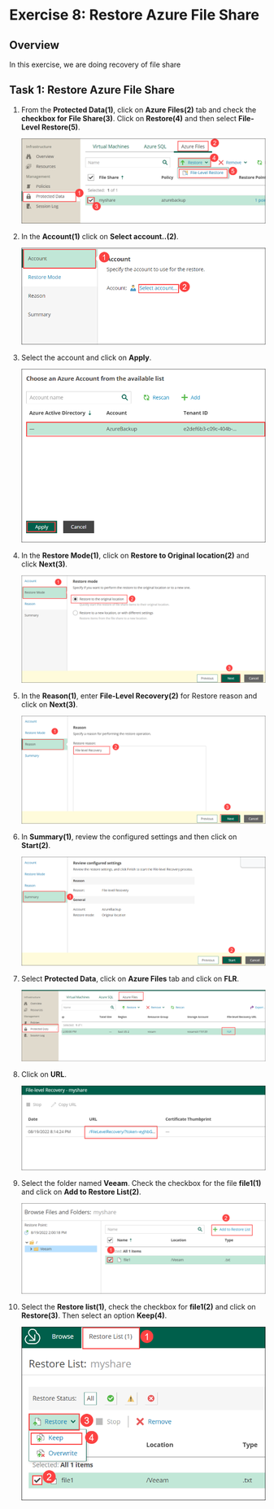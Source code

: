 # Exercise 8: Restore Azure File Share

## Overview

In this exercise, we are doing recovery of file share

## Task 1: Restore Azure File Share

1. From the **Protected Data(1)**, click on **Azure Files(2)** tab and check the **checkbox for File Share(3)**. Click on **Restore(4)** and then select **File-Level Restore(5)**.
   
   ![veeam265](./images/veeam265.png)

2. In the **Account(1)** click on **Select account..(2)**.
   
   ![veeam266](./images/veeam266.png)

3. Select the account and click on **Apply**.
  
   ![veeam267](./images/veeam267.png)

4. In the **Restore Mode(1)**, click on **Restore to Original location(2)** and click **Next(3)**.
   
   ![veeam276](./images/veeam276.png)

5. In the **Reason(1)**, enter **File-Level Recovery(2)** for Restore reason and click on **Next(3)**.
   
   ![veeam277](./images/veeam277.png)

6. In **Summary(1)**, review the configured settings and then click on **Start(2)**.
   
   ![veeam271](./images/veeam271.png)

7. Select **Protected Data**, click on **Azure Files** tab and click on **FLR**.
   
   ![veeam272](./images/veeam272.png)

8. Click on **URL**.
   
   ![veeam273](./images/veeam273.png)

9. Select the folder named **Veeam**. Check the checkbox for the file **file1(1)** and click on **Add to Restore List(2)**.
   
   ![veeam274](./images/veeam274.png)

10. Select the **Restore list(1)**, check the checkbox for **file1(2)** and click on **Restore(3)**. Then select an option **Keep(4)**.
    
    ![veeam275](./images/veeam275.png)
